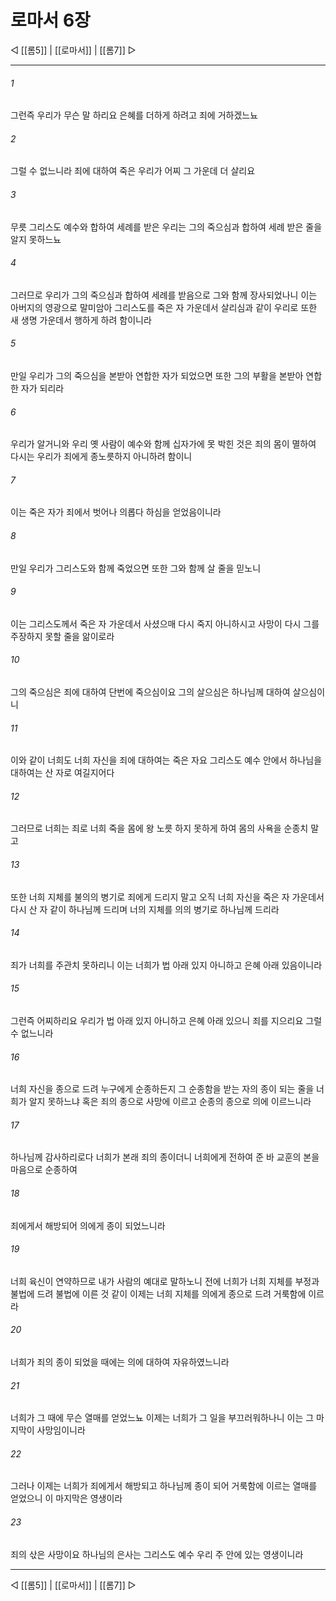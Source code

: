 # 로마서 6장

◁ [[롬5]] | [[로마서]] | [[롬7]] ▷
***

###### 1
그런즉 우리가 무슨 말 하리요 은혜를 더하게 하려고 죄에 거하겠느뇨

###### 2
그럴 수 없느니라 죄에 대하여 죽은 우리가 어찌 그 가운데 더 살리요

###### 3
무릇 그리스도 예수와 합하여 세례를 받은 우리는 그의 죽으심과 합하여 세례 받은 줄을 알지 못하느뇨

###### 4
그러므로 우리가 그의 죽으심과 합하여 세례를 받음으로 그와 함께 장사되었나니 이는 아버지의 영광으로 말미암아 그리스도를 죽은 자 가운데서 살리심과 같이 우리로 또한 새 생명 가운데서 행하게 하려 함이니라

###### 5
만일 우리가 그의 죽으심을 본받아 연합한 자가 되었으면 또한 그의 부활을 본받아 연합한 자가 되리라

###### 6
우리가 알거니와 우리 옛 사람이 예수와 함께 십자가에 못 박힌 것은 죄의 몸이 멸하여 다시는 우리가 죄에게 종노릇하지 아니하려 함이니

###### 7
이는 죽은 자가 죄에서 벗어나 의롭다 하심을 얻었음이니라

###### 8
만일 우리가 그리스도와 함께 죽었으면 또한 그와 함께 살 줄을 믿노니

###### 9
이는 그리스도께서 죽은 자 가운데서 사셨으매 다시 죽지 아니하시고 사망이 다시 그를 주장하지 못할 줄을 앎이로라

###### 10
그의 죽으심은 죄에 대하여 단번에 죽으심이요 그의 살으심은 하나님께 대하여 살으심이니

###### 11
이와 같이 너희도 너희 자신을 죄에 대하여는 죽은 자요 그리스도 예수 안에서 하나님을 대하여는 산 자로 여길지어다

###### 12
그러므로 너희는 죄로 너희 죽을 몸에 왕 노릇 하지 못하게 하여 몸의 사욕을 순종치 말고

###### 13
또한 너희 지체를 불의의 병기로 죄에게 드리지 말고 오직 너희 자신을 죽은 자 가운데서 다시 산 자 같이 하나님께 드리며 너의 지체를 의의 병기로 하나님께 드리라

###### 14
죄가 너희를 주관치 못하리니 이는 너희가 법 아래 있지 아니하고 은혜 아래 있음이니라

###### 15
그런즉 어찌하리요 우리가 법 아래 있지 아니하고 은혜 아래 있으니 죄를 지으리요 그럴 수 없느니라

###### 16
너희 자신을 종으로 드려 누구에게 순종하든지 그 순종함을 받는 자의 종이 되는 줄을 너희가 알지 못하느냐 혹은 죄의 종으로 사망에 이르고 순종의 종으로 의에 이르느니라

###### 17
하나님께 감사하리로다 너희가 본래 죄의 종이더니 너희에게 전하여 준 바 교훈의 본을 마음으로 순종하여

###### 18
죄에게서 해방되어 의에게 종이 되었느니라

###### 19
너희 육신이 연약하므로 내가 사람의 예대로 말하노니 전에 너희가 너희 지체를 부정과 불법에 드려 불법에 이른 것 같이 이제는 너희 지체를 의에게 종으로 드려 거룩함에 이르라

###### 20
너희가 죄의 종이 되었을 때에는 의에 대하여 자유하였느니라

###### 21
너희가 그 때에 무슨 열매를 얻었느뇨 이제는 너희가 그 일을 부끄러워하나니 이는 그 마지막이 사망임이니라

###### 22
그러나 이제는 너희가 죄에게서 해방되고 하나님께 종이 되어 거룩함에 이르는 열매를 얻었으니 이 마지막은 영생이라

###### 23
죄의 삯은 사망이요 하나님의 은사는 그리스도 예수 우리 주 안에 있는 영생이니라

***
◁ [[롬5]] | [[로마서]] | [[롬7]] ▷